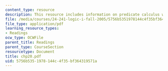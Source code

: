```yaml
---
content_type: resource
description: This resource includes information on predicate calculus with identity.
file: /media/courses/24-241-logic-i-fall-2005/5756b5351978144c4f35bf364319571a_chp20.pdf
file_type: application/pdf
learning_resource_types:
- Readings
ocw_type: OCWFile
parent_title: Readings
parent_type: CourseSection
resourcetype: Document
title: chp20.pdf
uid: 5756b535-1978-144c-4f35-bf364319571a
---
```

